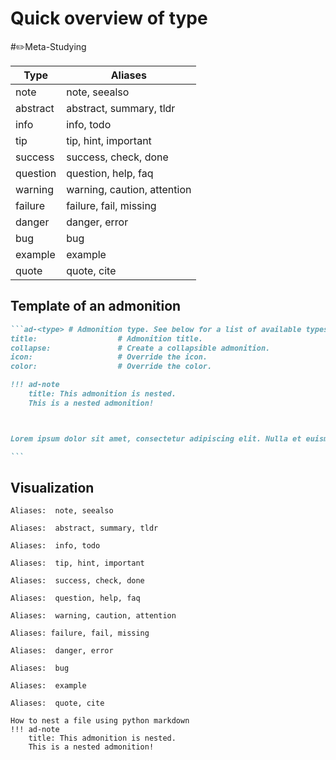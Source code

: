 # Quick overview of type
#✏️Meta-Studying 

| Type     | Aliases                     |
| -------- | --------------------------- |
| note     | note, seealso               |
| abstract | abstract, summary, tldr     |
| info     | info, todo                  |
| tip      | tip, hint, important        |
| success  | success, check, done        |
| question | question, help, faq         |
| warning  | warning, caution, attention |
| failure  | failure, fail, missing      |
| danger   | danger, error               |
| bug      | bug                         |
| example  | example                     | 
| quote    | quote, cite                 |

## **Template of an admonition**
````markdown
```ad-<type> # Admonition type. See below for a list of available types.
title:                  # Admonition title.
collapse:               # Create a collapsible admonition.
icon:                   # Override the icon.
color:                  # Override the color.

!!! ad-note
    title: This admonition is nested.
    This is a nested admonition!



Lorem ipsum dolor sit amet, consectetur adipiscing elit. Nulla et euismod nulla.

```
````

## Visualization

```ad-note
Aliases:  note, seealso 
```
```ad-abstract
Aliases:  abstract, summary, tldr 
```
```ad-info
Aliases:  info, todo  
```
```ad-tip
Aliases:  tip, hint, important  
```
```ad-success
Aliases:  success, check, done  
```
```ad-question
Aliases:  question, help, faq  
```
```ad-warning
Aliases:  warning, caution, attention
```
```ad-failure
Aliases: failure, fail, missing 
```
```ad-danger
Aliases:  danger, error
```
```ad-bug
Aliases:  bug
```
```ad-example
Aliases:  example
```
```ad-quote
Aliases:  quote, cite    
```
```ad-tip
How to nest a file using python markdown
!!! ad-note
    title: This admonition is nested.
    This is a nested admonition!

```